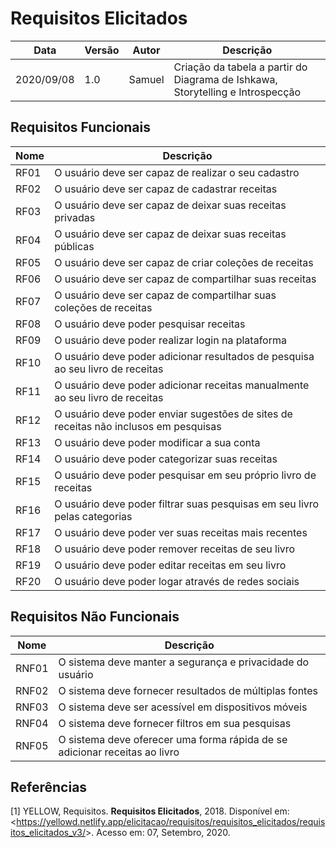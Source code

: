 # Requisitos Elicitados

| Data |Versão| Autor | Descrição |
| ---- | ---- | ----- | --------- |
| 2020/09/08 | 1.0 | Samuel | Criação da tabela a partir do Diagrama de Ishkawa, Storytelling e Introspecção |

## Requisitos Funcionais

| Nome | Descrição |
| --- | ---------- |
| RF01 | O usuário deve ser capaz de realizar o seu cadastro |
| RF02 | O usuário deve ser capaz de cadastrar receitas |
| RF03 | O usuário deve ser capaz de deixar suas receitas privadas |
| RF04 | O usuário deve ser capaz de deixar suas receitas públicas |
| RF05 | O usuário deve ser capaz de criar coleções de receitas |
| RF06 | O usuário deve ser capaz de compartilhar suas receitas |
| RF07 | O usuário deve ser capaz de compartilhar suas coleções de receitas |
| RF08 | O usuário deve poder pesquisar receitas |
| RF09 | O usuário deve poder realizar login na plataforma |
| RF10 | O usuário deve poder adicionar resultados de pesquisa ao seu livro de receitas |
| RF11 | O usuário deve poder adicionar receitas manualmente ao seu livro de receitas |
| RF12 | O usuário deve poder enviar sugestões de sites de receitas não inclusos em pesquisas |
| RF13 | O usuário deve poder modificar a sua conta |
| RF14 | O usuário deve poder categorizar suas receitas |
| RF15 | O usuário deve poder pesquisar em seu próprio livro de receitas |
| RF16 | O usuário deve poder filtrar suas pesquisas em seu livro pelas categorias |
| RF17 | O usuário deve poder ver suas receitas mais recentes |
| RF18 | O usuário deve poder remover receitas de seu livro |
| RF19 | O usuário deve poder editar receitas em seu livro |
| RF20 | O usuário deve poder logar através de redes sociais |

## Requisitos Não Funcionais
| Nome | Descrição |
| --- | ---------- |
| RNF01 | O sistema deve manter a segurança e privacidade do usuário |
| RNF02 | O sistema deve fornecer resultados de múltiplas fontes |
| RNF03 | O sistema deve ser acessível em dispositivos móveis |
| RNF04 | O sistema deve fornecer filtros em sua pesquisas |
| RNF05 | O sistema deve oferecer uma forma rápida de se adicionar receitas ao livro |

## Referências

[1] YELLOW, Requisitos. **Requisitos Elicitados**, 2018. Disponível em: <<https://yellowd.netlify.app/elicitacao/requisitos/requisitos_elicitados/requisitos_elicitados_v3/>>. Acesso em: 07, Setembro, 2020.